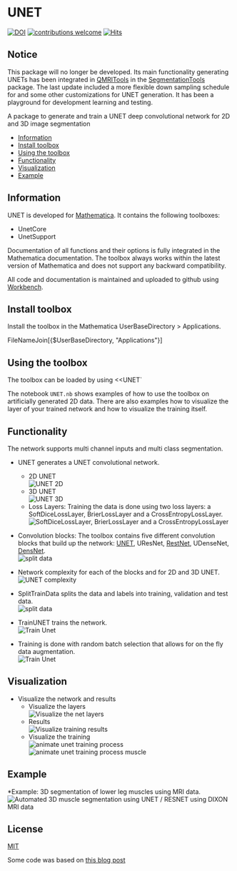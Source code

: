# UNET

[![DOI](https://zenodo.org/badge/137186334.svg)](https://zenodo.org/badge/latestdoi/137186334)
[![contributions welcome](https://img.shields.io/badge/contributions-welcome-brightgreen.svg?style=flat)](https://github.com/dwyl/esta/issues)
[![Hits](https://hits.seeyoufarm.com/api/count/incr/badge.svg?url=https%3A%2F%2Fgithub.com%2Fmfroeling%2FUNET&count_bg=%2379C83D&title_bg=%23555555&icon=&icon_color=%23E7E7E7&title=hits&edge_flat=false)](https://hits.seeyoufarm.com)

## Notice

This package will no longer be developed. Its main functionality generating UNETs has been integrated in [QMRITools](https://www.qmritools.com) in the [SegmentationTools](https://github.com/mfroeling/QMRITools/blob/master/QMRITools/Kernel/SegmentationTools.wl) package.
The last update included a more flexible down sampling schedule for and some other customizations for UNET generation.
It has been a playground for development learning and testing.

A package to generate and train a UNET deep convolutional network for 2D and 3D image segmentation

* [Information](#information)
* [Install toolbox](#install-toolbox)
* [Using the toolbox](#using-the-toolbox)
* [Functionality](#functionality)
* [Visualization](#visualization)
* [Example](#example)

## Information

UNET is developed for [Mathematica](https://www.wolfram.com/mathematica/).
It contains the following toolboxes:

* UnetCore
* UnetSupport

Documentation of all functions and their options is fully integrated in the Mathematica documentation.
The toolbox always works within the latest version of Mathematica and does not support any backward compatibility.

All code and documentation is maintained and uploaded to github using [Workbench](https://www.wolfram.com/workbench/).

## Install toolbox

Install the toolbox in the Mathematica UserBaseDirectory > Applications.

 FileNameJoin[{$UserBaseDirectory, "Applications"}]
  
## Using the toolbox

The toolbox can be loaded by using <<UNET`

The notebook ``UNET.nb`` shows examples of how to use the toolbox on artificially generated 2D data.
There are also examples how to visualize the layer of your trained network and how to visualize the training itself.

## Functionality

The network supports multi channel inputs and multi class segmentation.

* UNET generates a UNET convolutional network.  
  * 2D UNET  
![UNET 2D](https://github.com/mfroeling/UNET/blob/master/images/UNET2D.PNG)  
  * 3D UNET  
![UNET 3D](https://github.com/mfroeling/UNET/blob/master/images/UNET3D.PNG)  
  * Loss Layers: Training the data is done using two loss layers: a SoftDiceLossLayer, BrierLossLayer and a CrossEntropyLossLayer.  
![SoftDiceLossLayer, BrierLossLayer and a CrossEntropyLossLayer](https://github.com/mfroeling/UNET/blob/master/images/Loss.PNG)  

* Convolution blocks: The toolbox contains five different convolution blocks that build up the network: [UNET](https://arxiv.org/abs/1505.04597), UResNet, [RestNet](https://arxiv.org/abs/1512.03385), UDenseNet, [DensNet](https://arxiv.org/abs/1608.06993).  
![split data](https://github.com/mfroeling/UNET/blob/master/images/convblocks.PNG)

* Network complexity for each of the blocks and for 2D and 3D UNET.
![UNET complexity](https://github.com/mfroeling/UNET/blob/master/images/networks.png)

* SplitTrainData splits the data and labels into training, validation and test data.  
![split data](https://github.com/mfroeling/UNET/blob/master/images/Split.PNG)

* TrainUNET trains the network.  
![Train Unet](https://github.com/mfroeling/UNET/blob/master/images/Train.PNG)

* Training is done with random batch selection that allows for on the fly data augmentation.  
![Train Unet](https://github.com/mfroeling/UNET/blob/master/images/batch.png)

## Visualization

* Visualize the network and results
  * Visualize the layers  
![Visualize the net layers](https://github.com/mfroeling/UNET/blob/master/images/Visualize1.PNG)
  * Results  
![Visualize training results](https://github.com/mfroeling/UNET/blob/master/images/Visualize2.PNG)
  * Visualize the training  
![animate unet training process](https://github.com/mfroeling/UNET/blob/master/images/amin0-v2.gif)  
![animate unet training process muscle](https://github.com/mfroeling/UNET/blob/master/images/anim.gif)

## Example

*Example: 3D segmentation of lower leg muscles using MRI data.  
![Automated 3D muscle segmentation using UNET / RESNET using DIXON MRI data](https://github.com/mfroeling/UNET/blob/master/images/Muscle_Segmentation.jpg)

## License

[MIT](https://opensource.org/licenses/MIT)

Some code was based on [this blog post](https://github.com/alihashmiii/UNet-Segmentation-Wolfram)
